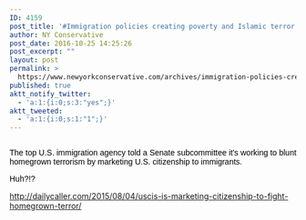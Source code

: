 ```yaml
---
ID: 4159
post_title: '#Immigration policies creating poverty and Islamic terror threats #tcot #PJNET'
author: NY Conservative
post_date: 2016-10-25 14:25:26
post_excerpt: ""
layout: post
permalink: >
  https://www.newyorkconservative.com/archives/immigration-policies-creating-poverty-and-islamic-terror-threats-tcot-pjnet/
published: true
aktt_notify_twitter:
  - 'a:1:{i:0;s:3:"yes";}'
aktt_tweeted:
  - 'a:1:{i:0;s:1:"1";}'
---
```

<p><img src="http://www.newyorkconservative.com/wp-content/uploads/2015/08/080515_1125_Immigration1.jpg" alt="" />
	</p><p><span style="color:black;font-family:Arial">The top U.S. immigration agency told a Senate subcommittee it's working to blunt homegrown terrorism by marketing U.S. citizenship to immigrants.
</span></p><p><span style="color:black;font-family:Arial">Huh?!?<br /></span>
	</p><p><a href="http://dailycaller.com/2015/08/04/uscis-is-marketing-citizenship-to-fight-homegrown-terror/">http://dailycaller.com/2015/08/04/uscis-is-marketing-citizenship-to-fight-homegrown-terror/</a>
	</p>